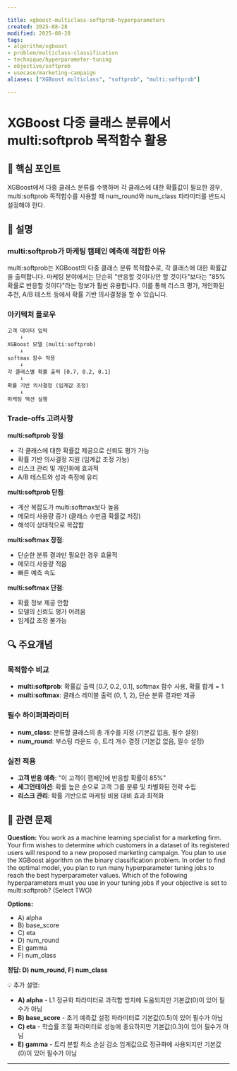 ```yaml
---

title: xgboost-multiclass-softprob-hyperparameters
created: 2025-08-28
modified: 2025-08-28
tags:
- algorithm/xgboost
- problem/multiclass-classification
- technique/hyperparameter-tuning
- objective/softprob
- usecase/marketing-campaign
aliases: ["XGBoost multiclass", "softprob", "multi:softprob"]

---
```


# XGBoost 다중 클래스 분류에서 multi:softprob 목적함수 활용

## 🎯 핵심 포인트

XGBoost에서 다중 클래스 분류를 수행하며 각 클래스에 대한 확률값이 필요한 경우, multi:softprob 목적함수를 사용할 때 num_round와 num_class 파라미터를 반드시 설정해야 한다.

## 📝 설명

### multi:softprob가 마케팅 캠페인 예측에 적합한 이유

multi:softprob는 XGBoost의 다중 클래스 분류 목적함수로, 각 클래스에 대한 확률값을 출력합니다. 마케팅 분야에서는 단순히 "반응할 것이다/안 할 것이다"보다는 "85% 확률로 반응할 것이다"라는 정보가 훨씬 유용합니다. 이를 통해 리스크 평가, 개인화된 추천, A/B 테스트 등에서 확률 기반 의사결정을 할 수 있습니다.

### 아키텍처 플로우

```
고객 데이터 입력
    ↓
XGBoost 모델 (multi:softprob)
    ↓
softmax 함수 적용
    ↓
각 클래스별 확률 출력 [0.7, 0.2, 0.1]
    ↓
확률 기반 의사결정 (임계값 조정)
    ↓
마케팅 액션 실행
```

### Trade-offs 고려사항

**multi:softprob 장점**:
- 각 클래스에 대한 확률값 제공으로 신뢰도 평가 가능
- 확률 기반 의사결정 지원 (임계값 조정 가능)
- 리스크 관리 및 개인화에 효과적
- A/B 테스트와 성과 측정에 유리

**multi:softprob 단점**:
- 계산 복잡도가 multi:softmax보다 높음
- 메모리 사용량 증가 (클래스 수만큼 확률값 저장)
- 해석이 상대적으로 복잡함

**multi:softmax 장점**:
- 단순한 분류 결과만 필요한 경우 효율적
- 메모리 사용량 적음
- 빠른 예측 속도

**multi:softmax 단점**:
- 확률 정보 제공 안함
- 모델의 신뢰도 평가 어려움
- 임계값 조정 불가능

## 🔍 주요개념

### 목적함수 비교

- **multi:softprob**: 확률값 출력 [0.7, 0.2, 0.1], softmax 함수 사용, 확률 합계 = 1
- **multi:softmax**: 클래스 레이블 출력 (0, 1, 2), 단순 분류 결과만 제공

### 필수 하이퍼파라미터

- **num_class**: 분류할 클래스의 총 개수를 지정 (기본값 없음, 필수 설정)
- **num_round**: 부스팅 라운드 수, 트리 개수 결정 (기본값 없음, 필수 설정)

### 실전 적용

- **고객 반응 예측**: "이 고객이 캠페인에 반응할 확률이 85%"
- **세그먼테이션**: 확률 높은 순으로 고객 그룹 분류 및 차별화된 전략 수립
- **리스크 관리**: 확률 기반으로 마케팅 비용 대비 효과 최적화

## 📝 관련 문제

**Question:** You work as a machine learning specialist for a marketing firm. Your firm wishes to determine which customers in a dataset of its registered users will respond to a new proposed marketing campaign. You plan to use the XGBoost algorithm on the binary classification problem. In order to find the optimal model, you plan to run many hyperparameter tuning jobs to reach the best hyperparameter values. Which of the following hyperparameters must you use in your tuning jobs if your objective is set to multi:softprob? (Select TWO)

**Options:**

- A) alpha
- B) base_score  
- C) eta
- D) num_round
- E) gamma
- F) num_class

**정답: D) num_round, F) num_class**

💡 추가 설명:

- **A) alpha** - L1 정규화 파라미터로 과적합 방지에 도움되지만 기본값(0)이 있어 필수가 아님
- **B) base_score** - 초기 예측값 설정 파라미터로 기본값(0.5)이 있어 필수가 아님  
- **C) eta** - 학습률 조절 파라미터로 성능에 중요하지만 기본값(0.3)이 있어 필수가 아님
- **E) gamma** - 트리 분할 최소 손실 감소 임계값으로 정규화에 사용되지만 기본값(0)이 있어 필수가 아님

---